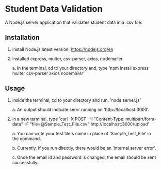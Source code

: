 # Student Data Validation

A Node.js server application that validates student data in a .csv file.

## Installation

1. Install Node.js latest version: https://nodejs.org/en 
2. Installed express, multer, csv-parser, axios, nodemailer
    
    a. In the terminal, cd to your directory and, type 'npm install express multer csv-parser axios nodemailer'

## Usage
1. Inside the terminal, cd to your directory and run, 'node server.js'
    
    a. An output should indicate servr running on 'http://localhost:3000'.

2. In a new terminal, type 'curl -X POST -H "Content-Type: multipart/form-data" -F "file=@Sample_Test_File.csv" http://localhost:3000/upload'
    
    a. You can write your test file's name in place of 'Sample_Test_File' in the command.
    
    b. Currently, if you run directly, there would be an 'Internal server error'.
    
    c. Once the email id and password is changed, the email should be sent successfully.